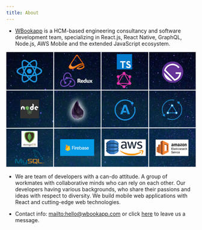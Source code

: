 ```yaml
---
title: About
---
```


- [WBookapp](/) is a HCM-based engineering consultancy and software development team, specializing in React.js, React Native, GraphQL, Node.js, AWS Mobile and the extended JavaScript ecosystem.

![wba_about](./wba_3.jpg)

- We are team of developers with a can-do attitude. A group of workmates with collaborative minds who can rely on each other. Our developers having various backgrounds, who share their passions and ideas with respect to diversity. We build mobile web applications with React and cutting-edge web technologies.

- Contact info: <mailto:hello@wbookapp.com> or click [here](/contact) to leave us a message.
